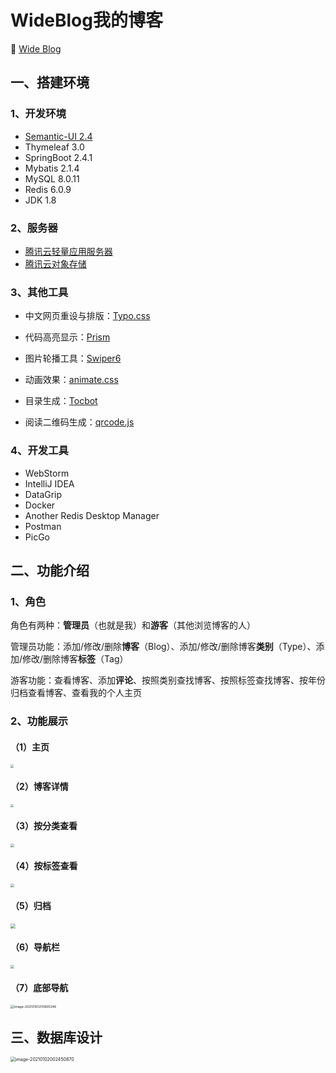 # WideBlog我的博客

🔗 [Wide Blog](http://159.75.7.169/index)

## 一、搭建环境

### 1、开发环境

* [Semantic-UI 2.4](https://semantic-ui.com/)
* Thymeleaf 3.0
* SpringBoot 2.4.1
* Mybatis 2.1.4
* MySQL 8.0.11
* Redis 6.0.9
* JDK 1.8

### 2、服务器

* [腾讯云轻量应用服务器](https://cloud.tencent.com/product/lighthouse)
* [腾讯云对象存储](https://cloud.tencent.com/product/cos)

### 3、其他工具

* 中文网页重设与排版：[Typo.css](https://github.com/sofish/typo.css)
* 代码高亮显示：[Prism](https://github.com/PrismJS/prism)
* 图片轮播工具：[Swiper6](https://www.swiper.com.cn/)

* 动画效果：[animate.css](https://daneden.github.io/animate.css/)

* 目录生成：[Tocbot](https://tscanlin.github.io/tocbot/)

* 阅读二维码生成：[qrcode.js](https://davidshimjs.github.io/qrcodejs/)

### 4、开发工具

* WebStorm
* IntelliJ IDEA
* DataGrip
* Docker
* Another Redis Desktop Manager
* Postman
* PicGo



## 二、功能介绍

### 1、角色

角色有两种：**管理员**（也就是我）和**游客**（其他浏览博客的人）

管理员功能：添加/修改/删除**博客**（Blog）、添加/修改/删除博客**类别**（Type）、添加/修改/删除博客**标签**（Tag）

游客功能：查看博客、添加**评论**、按照类别查找博客、按照标签查找博客、按年份归档查看博客、查看我的个人主页

### 2、功能展示

#### （1）主页

<img src="https://myblog-1304618530.cos.ap-beijing.myqcloud.com/blogPics/20210101215323.png" style="zoom:33%;" />



#### （2）博客详情

<img src="https://myblog-1304618530.cos.ap-beijing.myqcloud.com/blogPics/20210101215409.png" style="zoom:30%;" />



#### （3）按分类查看

<img src="https://myblog-1304618530.cos.ap-beijing.myqcloud.com/blogPics/image-20210101215541818.png" style="zoom:37%;" />



#### （4）按标签查看

<img src="https://myblog-1304618530.cos.ap-beijing.myqcloud.com/blogPics/image-20210101215637451.png" style="zoom:37%;" />



#### （5）归档

<img src="https://myblog-1304618530.cos.ap-beijing.myqcloud.com/blogPics/20210101215155.png" style="zoom:49%;" />



#### （6）导航栏

<img src="https://myblog-1304618530.cos.ap-beijing.myqcloud.com/blogPics/image-20210101215747681.png" style="zoom:37%;" />



#### （7）底部导航

<img src="https://myblog-1304618530.cos.ap-beijing.myqcloud.com/blogPics/image-20210101215905348.png" alt="image-20210101215905348" style="zoom: 37%;" />



## 三、数据库设计

<img src="https://myblog-1304618530.cos.ap-beijing.myqcloud.com/blogPics/image-20210102002450870.png" alt="image-20210102002450870" style="zoom:50%;" />

